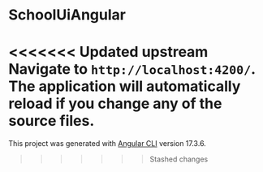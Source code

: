 # SchoolUiAngular

<<<<<<< Updated upstream
Navigate to `http://localhost:4200/`. The application will automatically reload if you change any of the source files.
=======
This project was generated with [Angular CLI](https://github.com/angular/angular-cli) version 17.3.6.
>>>>>>> Stashed changes

